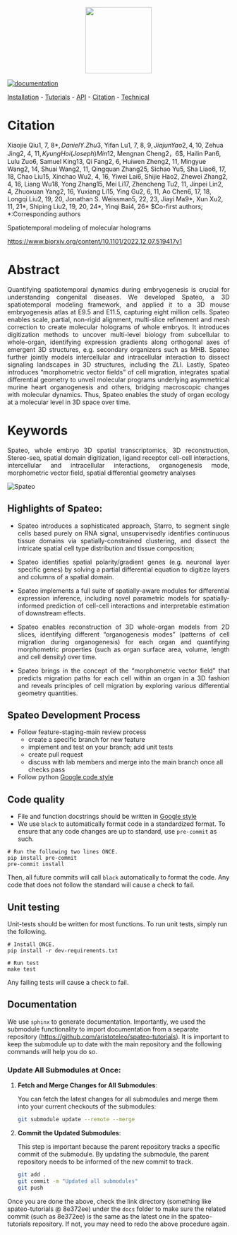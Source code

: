 <p align="center">
  <img height="150" src="https://raw.githubusercontent.com/aristoteleo/spateo-release/main/docs/_static/logo.png" />
</p

[![documentation](https://readthedocs.org/projects/spateo-release/badge/?version=latest)](https://spateo-release.readthedocs.io/en/latest/)


[Installation](https://spateo-release.readthedocs.io/en/latest/installation.html) - [Tutorials](https://spateo-release.readthedocs.io/en/latest/tutorials/index.html) - [API](https://spateo-release.readthedocs.io/en/latest/autoapi/spateo/index.html) - [Citation](https://www.biorxiv.org/content/10.1101/2022.12.07.519417v1) - [Technical](https://spateo-release.readthedocs.io/en/latest/technicals/index.html)

# Citation
Xiaojie Qiu1, 7, 8$*, Daniel Y. Zhu3$, Yifan Lu1, 7, 8, 9$, Jiajun Yao2, 4, 10$, Zehua Jing2, 4, 11$, Kyung Hoi (Joseph) Min12$, Mengnan Cheng2，6$, Hailin Pan6, Lulu Zuo6, Samuel King13, Qi Fang2, 6, Huiwen Zheng2, 11, Mingyue Wang2, 14, Shuai Wang2, 11, Qingquan Zhang25, Sichao Yu5, Sha Liao6, 17, 18, Chao Liu15, Xinchao Wu2, 4, 16, Yiwei Lai6, Shijie Hao2, Zhewei Zhang2, 4, 16, Liang Wu18, Yong Zhang15, Mei Li17, Zhencheng Tu2, 11, Jinpei Lin2, 4, Zhuoxuan Yang2, 16, Yuxiang Li15, Ying Gu2, 6, 11, Ao Chen6, 17, 18, Longqi Liu2, 19, 20, Jonathan S. Weissman5, 22, 23, Jiayi Ma9*, Xun Xu2, 11, 21*, Shiping Liu2, 19, 20, 24*, Yinqi Bai4, 26*  $Co-first authors; *:Corresponding authors
 
Spatiotemporal modeling of molecular holograms 

https://www.biorxiv.org/content/10.1101/2022.12.07.519417v1

# Abstract

<p align="justify">
Quantifying spatiotemporal dynamics during embryogenesis is crucial for understanding congenital diseases. We developed Spateo, a 3D spatiotemporal modeling framework, and applied it to a 3D mouse embryogenesis atlas at E9.5 and E11.5, capturing eight million cells. Spateo enables scale, partial, non-rigid alignment, multi-slice refinement and mesh correction to create molecular holograms of whole embryos. It introduces digitization methods to uncover multi-level biology from subcellular to whole-organ, identifying expression gradients along orthogonal axes of emergent 3D structures, e.g. secondary organizers such as MHB. Spateo further jointly models intercellular and intracellular interaction to dissect signaling landscapes in 3D structures, including the ZLI. Lastly, Spateo introduces “morphometric vector fields” of cell migration, integrates spatial differential geometry to unveil molecular programs underlying asymmetrical murine heart organogenesis and others, bridging macroscopic changes with molecular dynamics. Thus, Spateo enables the study of organ ecology at a molecular level in 3D space over time.
</p>

# Keywords

<p align="justify">
Spateo, whole embryo 3D spatial transcriptomics, 3D reconstruction, Stereo-seq, spatial domain digitization, ligand receptor cell-cell interactions, intercellular and intracellular interactions, organogenesis mode, morphometric vector field, spatial differential geometry analyses
</p>

![Spateo](https://github.com/user-attachments/assets/9581284c-0617-4561-8827-81134618dabf)

## Highlights of Spateo:

*  <p align="justify"> Spateo introduces a sophisticated approach, Starro, to segment single cells based purely on RNA signal, unsupervisedly identifies continuous tissue domains via spatially-constrained clustering, and dissect the intricate spatial cell type distribution and tissue composition;

* <p align="justify"> Spateo identifies spatial polarity/gradient genes (e.g. neuronal layer specific genes) by solving a partial differential equation to digitize layers and columns of a spatial domain. </p

* <p align="justify"> Spateo implements a full suite of spatially-aware modules for differential expression inference, including novel parametric models for spatially-informed prediction of cell-cell interactions and interpretable estimation of downstream effects. </p

* <p align="justify"> Spateo enables reconstruction of 3D whole-organ models from 2D slices, identifying different “organogenesis modes” (patterns of cell migration during organogenesis) for each organ and quantifying morphometric properties (such as organ surface area, volume, length and cell density) over time. </p

* <p align="justify"> Spateo brings in the concept of the “morphometric vector field” that predicts migration paths for each cell within an organ in a 3D fashion and reveals principles of cell migration by exploring various differential geometry quantities. </p

## Spateo Development Process
- Follow feature-staging-main review process
    - create a specific branch for new feature
    - implement and test on your branch; add unit tests
    - create pull request
    - discuss with lab members and merge into the main branch once all checks pass
- Follow python [Google code style](https://google.github.io/styleguide/pyguide.html)

## Code quality
- File and function docstrings should be written in [Google style](https://google.github.io/styleguide/pyguide.html)
- We use `black` to automatically format code in a standardized format. To ensure that any code changes are up to standard, use `pre-commit` as such.
```
# Run the following two lines ONCE.
pip install pre-commit
pre-commit install
```
Then, all future commits will call `black` automatically to format the code. Any code that does not follow the standard will cause a check to fail.

## Unit testing
Unit-tests should be written for most functions. To run unit tests, simply run the following.
```
# Install ONCE.
pip install -r dev-requirements.txt

# Run test
make test
```
Any failing tests will cause a check to fail.

## Documentation
We use `sphinx` to generate documentation. 
Importantly, we used the submodule functionality to import documentation from a separate repository (https://github.com/aristoteleo/spateo-tutorials).
It is important to keep the submodule up to date with the main repository and the following commands will help you do so.


### Update All Submodules at Once:

1. **Fetch and Merge Changes for All Submodules**:
   
   You can fetch the latest changes for all submodules and merge them into your current checkouts of the submodules:

   ```bash
   git submodule update --remote --merge
   ```

2. **Commit the Updated Submodules**:

   This step is important because the parent repository tracks a specific commit of the submodule. By updating the submodule, the parent repository needs to be informed of the new commit to track.

   ```bash
   git add .
   git commit -m "Updated all submodules"
   git push
   ```
Once you are done the above, check the link directory (something like spateo-tutorials @ 8e372ee) under the `docs` folder to make sure the related commit (such as 8e372ee) is the same as the latest one in the spateo-tutorials repository. If not, you may need to redo the above procedure again. 
```
